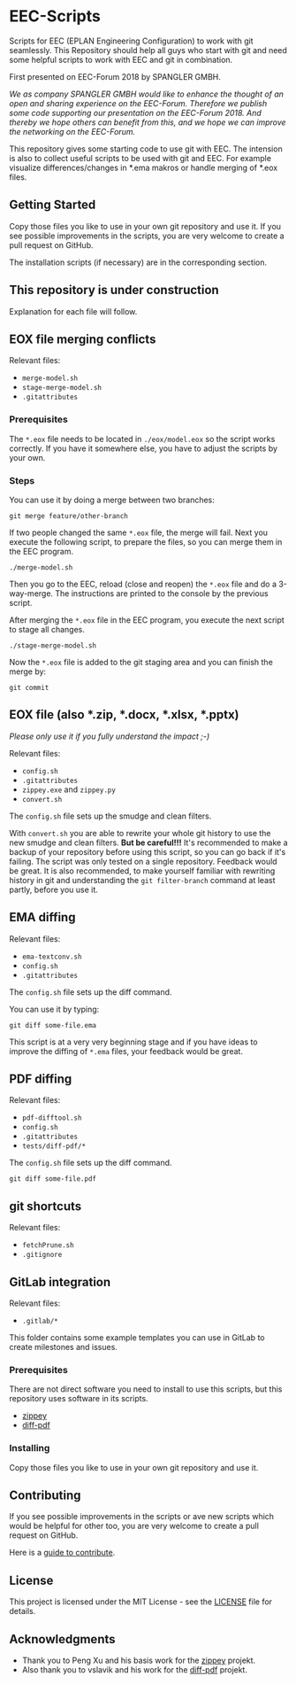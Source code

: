 # EEC-Scripts

Scripts for EEC (EPLAN Engineering Configuration) to work with git seamlessly.
This Repository should help all guys who start with git and need some helpful scripts to work with EEC and git in combination.

First presented on EEC-Forum 2018 by SPANGLER GMBH.

*We as company SPANGLER GMBH would like to enhance the thought of an open and sharing experience on the EEC-Forum. Therefore we publish some code supporting our presentation on the EEC-Forum 2018. And thereby we hope others can benefit from this, and we hope we can improve the networking on the EEC-Forum.*

This repository gives some starting code to use git with EEC.
The intension is also to collect useful scripts to be used with git and EEC.
For example visualize differences/changes in *.ema makros or handle merging of *.eox files.


## Getting Started

Copy those files you like to use in your own git repository and use it.
If you see possible improvements in the scripts, you are very welcome to create a pull request on GitHub.

The installation scripts (if necessary) are in the corresponding section.


## This repository is under construction

Explanation for each file will follow.


## EOX file merging conflicts

Relevant files:

- `merge-model.sh`
- `stage-merge-model.sh`
- `.gitattributes`


### Prerequisites

The `*.eox` file needs to be located in `./eox/model.eox` so the script works correctly.
If you have it somewhere else, you have to adjust the scripts by your own.


### Steps

You can use it by doing a merge between two branches:

```
git merge feature/other-branch
```

If two people changed the same `*.eox` file, the merge will fail.
Next you execute the following script, to prepare the files, so you can merge them in the EEC program.

```
./merge-model.sh
```

Then you go to the EEC, reload (close and reopen) the `*.eox` file and do a 3-way-merge.
The instructions are printed to the console by the previous script.

After merging the `*.eox` file in the EEC program, you execute the next script to stage all changes.

```
./stage-merge-model.sh
```

Now the `*.eox` file is added to the git staging area and you can finish the merge by:

```
git commit
```


## EOX file (also *.zip, *.docx, *.xlsx, *.pptx)

*Please only use it if you fully understand the impact ;-)*

Relevant files:

- `config.sh`
- `.gitattributes`
- `zippey.exe` and `zippey.py`
- `convert.sh`

The `config.sh` file sets up the smudge and clean filters.

With `convert.sh` you are able to rewrite your whole git history to use the new smudge and clean filters.
**But be careful!!!**
It's recommended to make a backup of your repository before using this script, so you can go back if it's failing.
The script was only tested on a single repository.
Feedback would be great.
It is also recommended, to make yourself familiar with rewriting history in git and understanding the `git filter-branch` command at least partly, before you use it.


## EMA diffing

Relevant files:

- `ema-textconv.sh`
- `config.sh`
- `.gitattributes`

The `config.sh` file sets up the diff command.

You can use it by typing:

```
git diff some-file.ema
```

This script is at a very very beginning stage and if you have ideas to improve the diffing of `*.ema` files, your feedback would be great.


## PDF diffing

Relevant files:

- `pdf-difftool.sh`
- `config.sh`
- `.gitattributes`
- `tests/diff-pdf/*`

The `config.sh` file sets up the diff command.

```
git diff some-file.pdf
```


## git shortcuts

Relevant files:

- `fetchPrune.sh`
- `.gitignore`


## GitLab integration

Relevant files:

- `.gitlab/*`


This folder contains some example templates you can use in GitLab to create milestones and issues.


### Prerequisites

There are not direct software you need to install to use this scripts, but this repository uses software in its scripts.

- [zippey](https://bitbucket.org/OidaTiftla/zippey/src/master/)
- [diff-pdf](https://vslavik.github.io/diff-pdf/)


### Installing

Copy those files you like to use in your own git repository and use it.


## Contributing

If you see possible improvements in the scripts or ave new scripts which would be helpful for other too, you are very welcome to create a pull request on GitHub.

Here is a [guide to contribute](https://guides.github.com/activities/forking/).


## License

This project is licensed under the MIT License - see the [LICENSE](LICENSE) file for details.


## Acknowledgments

* Thank you to Peng Xu and his basis work for the [zippey](https://bitbucket.org/sippey/zippey/src/master/) projekt.
* Also thank you to vslavik and his work for the [diff-pdf](https://vslavik.github.io/diff-pdf/) projekt.
